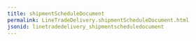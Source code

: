 ```yaml
---
title: shipmentScheduleDocument
permalink: LineTradeDelivery.shipmentScheduleDocument.html
jsonid: linetradedelivery_shipmentscheduledocument
---
```

